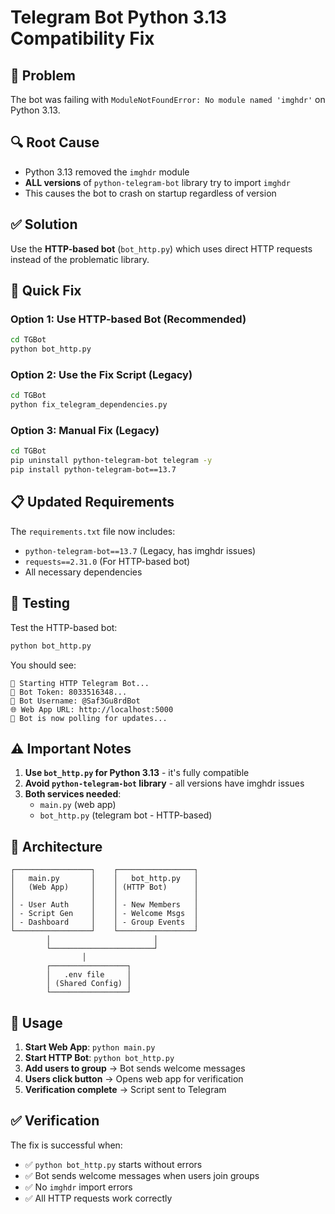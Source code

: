 # Telegram Bot Python 3.13 Compatibility Fix

## 🐛 Problem
The bot was failing with `ModuleNotFoundError: No module named 'imghdr'` on Python 3.13.

## 🔍 Root Cause
- Python 3.13 removed the `imghdr` module
- **ALL versions** of `python-telegram-bot` library try to import `imghdr`
- This causes the bot to crash on startup regardless of version

## ✅ Solution
Use the **HTTP-based bot** (`bot_http.py`) which uses direct HTTP requests instead of the problematic library.

## 🚀 Quick Fix

### Option 1: Use HTTP-based Bot (Recommended)
```bash
cd TGBot
python bot_http.py
```

### Option 2: Use the Fix Script (Legacy)
```bash
cd TGBot
python fix_telegram_dependencies.py
```

### Option 3: Manual Fix (Legacy)
```bash
cd TGBot
pip uninstall python-telegram-bot telegram -y
pip install python-telegram-bot==13.7
```

## 📋 Updated Requirements

The `requirements.txt` file now includes:
- `python-telegram-bot==13.7` (Legacy, has imghdr issues)
- `requests==2.31.0` (For HTTP-based bot)
- All necessary dependencies

## 🧪 Testing

Test the HTTP-based bot:
```bash
python bot_http.py
```

You should see:
```
🤖 Starting HTTP Telegram Bot...
🔑 Bot Token: 8033516348...
👤 Bot Username: @Saf3Gu8rdBot
🌐 Web App URL: http://localhost:5000
📡 Bot is now polling for updates...
```

## ⚠️ Important Notes

1. **Use `bot_http.py` for Python 3.13** - it's fully compatible
2. **Avoid `python-telegram-bot` library** - all versions have imghdr issues
3. **Both services needed**: 
   - `main.py` (web app)
   - `bot_http.py` (telegram bot - HTTP-based)

## 🔧 Architecture

```
┌─────────────────┐    ┌─────────────────┐
│   main.py       │    │   bot_http.py   │
│   (Web App)     │    │ (HTTP Bot)      │
│                 │    │                 │
│ - User Auth     │    │ - New Members   │
│ - Script Gen    │    │ - Welcome Msgs  │
│ - Dashboard     │    │ - Group Events  │
└─────────────────┘    └─────────────────┘
        │                       │
        └───────────────────────┘
                │
        ┌─────────────────┐
        │   .env file     │
        │ (Shared Config) │
        └─────────────────┘
```

## 🎯 Usage

1. **Start Web App**: `python main.py`
2. **Start HTTP Bot**: `python bot_http.py`
3. **Add users to group** → Bot sends welcome messages
4. **Users click button** → Opens web app for verification
5. **Verification complete** → Script sent to Telegram

## ✅ Verification

The fix is successful when:
- ✅ `python bot_http.py` starts without errors
- ✅ Bot sends welcome messages when users join groups
- ✅ No `imghdr` import errors
- ✅ All HTTP requests work correctly 